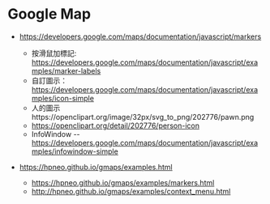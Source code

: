 # Google Map

* https://developers.google.com/maps/documentation/javascript/markers
  * 按滑鼠加標記: https://developers.google.com/maps/documentation/javascript/examples/marker-labels
  * 自訂圖示：https://developers.google.com/maps/documentation/javascript/examples/icon-simple
  * 人的圖示https://openclipart.org/image/32px/svg_to_png/202776/pawn.png
  * https://openclipart.org/detail/202776/person-icon
  * InfoWindow -- https://developers.google.com/maps/documentation/javascript/examples/infowindow-simple

* https://hpneo.github.io/gmaps/examples.html
  * https://hpneo.github.io/gmaps/examples/markers.html
  * http://hpneo.github.io/gmaps/examples/context_menu.html
